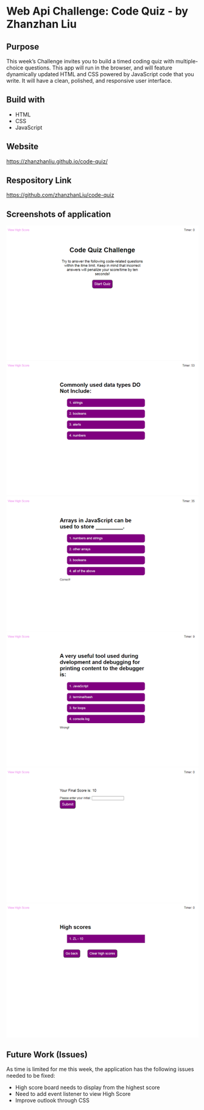 # Web Api Challenge: Code Quiz - by Zhanzhan Liu

## Purpose
This week’s Challenge invites you to build a timed coding quiz with multiple-choice questions. This app will run in the browser, and will feature dynamically updated HTML and CSS powered by JavaScript code that you write. It will have a clean, polished, and responsive user interface.

## Build with
* HTML
* CSS
* JavaScript

## Website
https://zhanzhanliu.github.io/code-quiz/

## Respository Link
https://github.com/zhanzhanLiu/code-quiz

## Screenshots of application
![welcome](./assets/images/screenshot-1.png)
![question1](./assets/images/screenshot-2.png)
![question2](./assets/images/screenshot-3.png)
![question3](./assets/images/screenshot-4.png)
![result](./assets/images/screenshot-5.png)
![score](./assets/images/screenshot-6.png)

## Future Work (Issues)
As time is limited for me this week, the application has the following issues needed to be fixed: 
* High score board needs to display from the highest score
* Need to add event listener to view High Score
* Improve outlook through CSS
